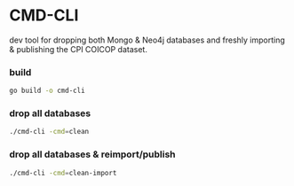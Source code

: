 # CMD-CLI

dev tool for dropping both Mongo & Neo4j databases and freshly importing & publishing the CPI COICOP dataset.

### build
```bash
go build -o cmd-cli
``` 

### drop all databases
```bash
./cmd-cli -cmd=clean
```

### drop all databases & reimport/publish
```bash
./cmd-cli -cmd=clean-import
```
